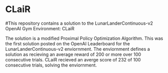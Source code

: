 # CLaiR
#This repository contains a solution to the LunarLanderContinuous-v2 OpenAI Gym Environment: CLaiR 

The solution is a modified Proximal Policy Optimization Algorithm. This was the first solution posted on the OpenAI Leaderboard for the LunarLanderContinuous-v2 enviornment. The enviornment defines a solution as recieving an average reward of  200 or more over 100 consecutive trials. CLaiR recieved an averge score of 232 of 100 consecutive trials, solving the enviornment.
